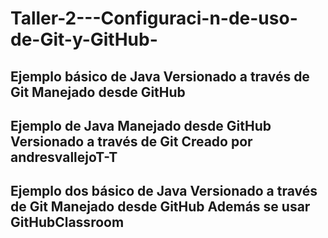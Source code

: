 # Taller-2---Configuraci-n-de-uso-de-Git-y-GitHub-
## Ejemplo básico de Java Versionado a través de Git Manejado desde GitHub
## Ejemplo de Java Manejado desde GitHub Versionado a través de Git Creado por andresvallejoT-T
## Ejemplo dos básico de Java Versionado a través de Git Manejado desde GitHub Además se usar GitHubClassroom